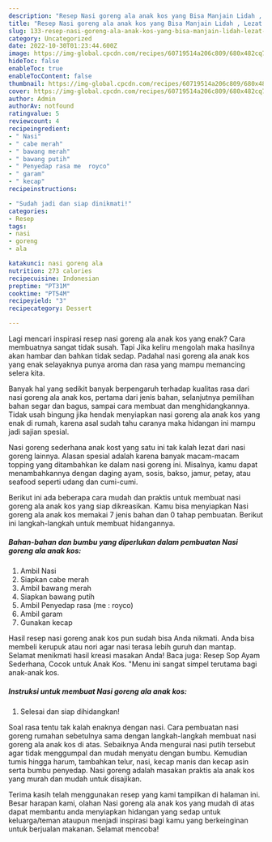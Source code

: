 ```yaml
---
description: "Resep Nasi goreng ala anak kos yang Bisa Manjain Lidah , Lezat Sekali"
title: "Resep Nasi goreng ala anak kos yang Bisa Manjain Lidah , Lezat Sekali"
slug: 133-resep-nasi-goreng-ala-anak-kos-yang-bisa-manjain-lidah-lezat-sekali
category: Uncategorized
date: 2022-10-30T01:23:44.600Z
image: https://img-global.cpcdn.com/recipes/60719514a206c809/680x482cq70/nasi-goreng-ala-anak-kos-foto-resep-utama.jpg
hideToc: false
enableToc: true
enableTocContent: false
thumbnail: https://img-global.cpcdn.com/recipes/60719514a206c809/680x482cq70/nasi-goreng-ala-anak-kos-foto-resep-utama.jpg
cover: https://img-global.cpcdn.com/recipes/60719514a206c809/680x482cq70/nasi-goreng-ala-anak-kos-foto-resep-utama.jpg
author: Admin
authorAv: notfound
ratingvalue: 5
reviewcount: 4
recipeingredient:
- " Nasi"
- " cabe merah"
- " bawang merah"
- " bawang putih"
- " Penyedap rasa me  royco"
- " garam"
- " kecap"
recipeinstructions:

- "Sudah jadi dan siap dinikmati!"
categories:
- Resep
tags:
- nasi
- goreng
- ala

katakunci: nasi goreng ala 
nutrition: 273 calories
recipecuisine: Indonesian
preptime: "PT31M"
cooktime: "PT54M"
recipeyield: "3"
recipecategory: Dessert

---
```



Lagi mencari inspirasi resep nasi goreng ala anak kos yang enak? Cara membuatnya sangat tidak susah. Tapi Jika keliru mengolah maka hasilnya akan hambar dan bahkan tidak sedap. Padahal nasi goreng ala anak kos yang enak selayaknya punya aroma dan rasa yang mampu memancing selera kita.


Banyak hal yang sedikit banyak berpengaruh terhadap kualitas rasa dari nasi goreng ala anak kos, pertama dari jenis bahan, selanjutnya pemilihan bahan segar dan bagus, sampai cara membuat dan menghidangkannya. Tidak usah bingung jika hendak menyiapkan nasi goreng ala anak kos yang enak di rumah, karena asal sudah tahu caranya maka hidangan ini mampu jadi sajian spesial.

Nasi goreng sederhana anak kost yang satu ini tak kalah lezat dari nasi goreng lainnya. Alasan spesial adalah karena banyak macam-macam topping yang ditambahkan ke dalam nasi goreng ini. Misalnya, kamu dapat menambahkannya dengan daging ayam, sosis, bakso, jamur, petay, atau seafood seperti udang dan cumi-cumi.


Berikut ini ada beberapa cara mudah dan praktis untuk membuat nasi goreng ala anak kos yang siap dikreasikan. Kamu bisa menyiapkan Nasi goreng ala anak kos memakai 7 jenis bahan dan 0 tahap pembuatan. Berikut ini langkah-langkah untuk membuat hidangannya.

<!--inarticleads1-->

##### Bahan-bahan dan bumbu yang diperlukan dalam pembuatan Nasi goreng ala anak kos:

1. Ambil  Nasi
1. Siapkan  cabe merah
1. Ambil  bawang merah
1. Siapkan  bawang putih
1. Ambil  Penyedap rasa (me : royco)
1. Ambil  garam
1. Gunakan  kecap


Hasil resep nasi goreng anak kos pun sudah bisa Anda nikmati. Anda bisa membeli kerupuk atau nori agar nasi terasa lebih guruh dan mantap. Selamat menikmati hasil kreasi masakan Anda! Baca juga: Resep Sop Ayam Sederhana, Cocok untuk Anak Kos. &#34;Menu ini sangat simpel terutama bagi anak-anak kos. 

<!--inarticleads2-->

##### Instruksi untuk membuat Nasi goreng ala anak kos:


1. Selesai dan siap dihidangkan!

Soal rasa tentu tak kalah enaknya dengan nasi. Cara pembuatan nasi goreng rumahan sebetulnya sama dengan langkah-langkah membuat nasi goreng ala anak kos di atas. Sebaiknya Anda mengurai nasi putih tersebut agar tidak menggumpal dan mudah menyatu dengan bumbu. Kemudian tumis hingga harum, tambahkan telur, nasi, kecap manis dan kecap asin serta bumbu penyedap. Nasi goreng adalah masakan praktis ala anak kos yang murah dan mudah untuk disajikan. 

Terima kasih telah menggunakan resep yang kami tampilkan di halaman ini. Besar harapan kami, olahan Nasi goreng ala anak kos yang mudah di atas dapat membantu anda menyiapkan hidangan yang sedap untuk keluarga/teman ataupun menjadi inspirasi bagi kamu yang berkeinginan untuk berjualan makanan. Selamat mencoba!
